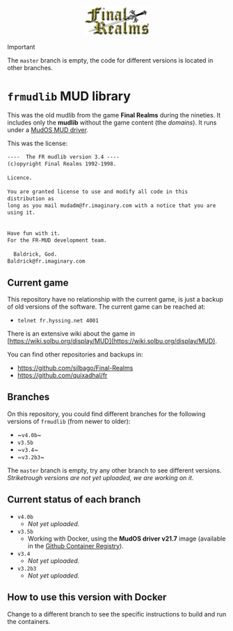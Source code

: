 <p align="center">
  <img width="150px" alt="Final Realms logo" src="/logo.gif">
</p>

> [!IMPORTANT]  
> The `master` branch is empty, the code for different versions is located in other branches.

# `frmudlib` MUD library

This was the old mudlib from the game **Final Realms** during the nineties. It includes only the **mudlib** without the game content (the _domains_). It runs under a [MudOS MUD driver](https://github.com/maldorne/mudos).

This was the license:

```
----  The FR mudlib version 3.4 ----
(c)opyright Final Realms 1992-1998.

Licence.

You are granted license to use and modify all code in this distribution as
long as you mail mudadm@fr.imaginary.com with a notice that you are using it.


Have fun with it.
For the FR-MUD development team.

  Baldrick, God.
Baldrick@fr.imaginary.com
```

## Current game

This repository have no relationship with the current game, is just a backup of old versions of the software. The current game can be reached at:

- `telnet fr.hyssing.net 4001`

There is an extensive wiki about the game in [https://wiki.solbu.org/display/MUD](https://wiki.solbu.org/display/MUD).

You can find other repositories and backups in:

- https://github.com/silbago/Final-Realms
- https://github.com/quixadhal/fr

## Branches

On this repository, you could find different branches for the following versions of `frmudlib` (from newer to older):

- ~`v4.0b`~
- `v3.5b`
- ~`v3.4`~
- ~`v3.2b3`~

The `master` branch is empty, try any other branch to see different versions. *Striketrough versions are not yet uploaded, we are working on it*.

## Current status of each branch

- `v4.0b`
  - _Not yet uploaded._
- `v3.5b`
  - Working with Docker, using the **MudOS driver v21.7** image (available in the [Github Container Registry](https://github.com/maldorne/frmudlib/pkgs/container/frmudlib)).
- `v3.4`
  - _Not yet uploaded._
- `v3.2b3`
  - _Not yet uploaded._

## How to use this version with Docker

Change to a different branch to see the specific instructions to build and run the containers.
